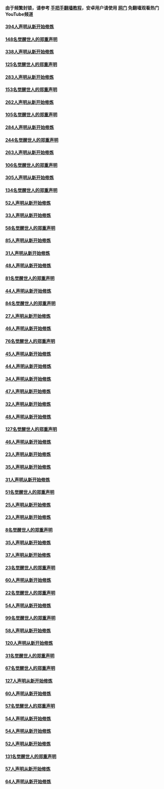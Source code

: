 #### 由于频繁封锁，请参考 [手把手翻墙教程](https://github.com/gfw-breaker/guides/wiki/)，安卓用户请使用 [网门](https://github.com/gfw-breaker/nogfw/blob/master/dl.md?t=04302100) 免翻墙观看热门YouTube频道 

#### [394人声明从新开始修炼](../pages/91/423914.md?t=04302100) 

#### [148名觉醒世人的郑重声明](../pages/91/423913.md?t=04302100) 

#### [338人声明从新开始修炼](../pages/91/423540.md?t=04302100) 

#### [125名觉醒世人的郑重声明](../pages/91/423539.md?t=04302100) 

#### [283人声明从新开始修炼](../pages/91/423296.md?t=04302100) 

#### [153名觉醒世人的郑重声明](../pages/91/423295.md?t=04302100) 

#### [262人声明从新开始修炼](../pages/91/423004.md?t=04302100) 

#### [105名觉醒世人的郑重声明](../pages/91/423003.md?t=04302100) 

#### [284人声明从新开始修炼](../pages/91/422707.md?t=04302100) 

#### [244名觉醒世人的郑重声明](../pages/91/422706.md?t=04302100) 

#### [263人声明从新开始修炼](../pages/91/422553.md?t=04302100) 

#### [106名觉醒世人的郑重声明](../pages/91/422552.md?t=04302100) 

#### [305人声明从新开始修炼](../pages/91/422153.md?t=04302100) 

#### [134名觉醒世人的郑重声明](../pages/91/422152.md?t=04302100) 

#### [52人声明从新开始修炼](../pages/91/421846.md?t=04302100) 

#### [33人声明从新开始修炼](../pages/91/421804.md?t=04302100) 

#### [58名觉醒世人的郑重声明](../pages/91/421845.md?t=04302100) 

#### [85人声明从新开始修炼](../pages/91/421769.md?t=04302100) 

#### [31人声明从新开始修炼](../pages/91/421763.md?t=04302100) 

#### [48人声明从新开始修炼](../pages/91/421605.md?t=04302100) 

#### [81名觉醒世人的郑重声明](../pages/91/421656.md?t=04302100) 

#### [44人声明从新开始修炼](../pages/91/421544.md?t=04302100) 

#### [84名觉醒世人的郑重声明](../pages/91/421543.md?t=04302100) 

#### [27人声明从新开始修炼](../pages/91/421465.md?t=04302100) 

#### [46人声明从新开始修炼](../pages/91/421454.md?t=04302100) 

#### [76名觉醒世人的郑重声明](../pages/91/421453.md?t=04302100) 

#### [45人声明从新开始修炼](../pages/91/421452.md?t=04302100) 

#### [44人声明从新开始修炼](../pages/91/421422.md?t=04302100) 

#### [34人声明从新开始修炼](../pages/91/421322.md?t=04302100) 

#### [47人声明从新开始修炼](../pages/91/421264.md?t=04302100) 

#### [32人声明从新开始修炼](../pages/91/421225.md?t=04302100) 

#### [48人声明从新开始修炼](../pages/91/421202.md?t=04302100) 

#### [127名觉醒世人的郑重声明](../pages/91/421224.md?t=04302100) 

#### [46人声明从新开始修炼](../pages/91/421203.md?t=04302100) 

#### [23人声明从新开始修炼](../pages/91/421138.md?t=04302100) 

#### [35人声明从新开始修炼](../pages/91/421122.md?t=04302100) 

#### [31人声明从新开始修炼](../pages/91/421081.md?t=04302100) 

#### [51名觉醒世人的郑重声明](../pages/91/421080.md?t=04302100) 

#### [25人声明从新开始修炼](../pages/91/421020.md?t=04302100) 

#### [23人声明从新开始修炼](../pages/91/420884.md?t=04302100) 

#### [8名觉醒世人的郑重声明](../pages/91/420883.md?t=04302100) 

#### [35人声明从新开始修炼](../pages/91/420809.md?t=04302100) 

#### [37人声明从新开始修炼](../pages/91/420766.md?t=04302100) 

#### [23名觉醒世人的郑重声明](../pages/91/420765.md?t=04302100) 

#### [60人声明从新开始修炼](../pages/91/420727.md?t=04302100) 

#### [22名觉醒世人的郑重声明](../pages/91/420726.md?t=04302100) 

#### [54人声明从新开始修炼](../pages/91/420529.md?t=04302100) 

#### [99名觉醒世人的郑重声明](../pages/91/420528.md?t=04302100) 

#### [58人声明从新开始修炼](../pages/91/420198.md?t=04302100) 

#### [120人声明从新开始修炼](../pages/91/420141.md?t=04302100) 

#### [31名觉醒世人的郑重声明](../pages/91/420197.md?t=04302100) 

#### [67名觉醒世人的郑重声明](../pages/91/420140.md?t=04302100) 

#### [127人声明从新开始修炼](../pages/91/420082.md?t=04302100) 

#### [60人声明从新开始修炼](../pages/91/420081.md?t=04302100) 

#### [57名觉醒世人的郑重声明](../pages/91/420080.md?t=04302100) 

#### [54人声明从新开始修炼](../pages/91/419533.md?t=04302100) 

#### [54人声明从新开始修炼](../pages/91/419532.md?t=04302100) 

#### [52人声明从新开始修炼](../pages/91/419531.md?t=04302100) 

#### [131名觉醒世人的郑重声明](../pages/91/419530.md?t=04302100) 

#### [57人声明从新开始修炼](../pages/91/419430.md?t=04302100) 

#### [64人声明从新开始修炼](../pages/91/419429.md?t=04302100) 

